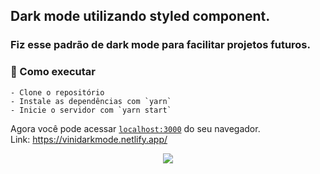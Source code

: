## Dark mode utilizando styled component.
### **Fiz esse padrão de dark mode para facilitar projetos futuros.**

### 🚀 Como executar
```
- Clone o repositório
- Instale as dependências com `yarn`
- Inicie o servidor com `yarn start`
```
  
Agora você pode acessar [`localhost:3000`](http://localhost:3000) do seu navegador. <br>
Link: https://vinidarkmode.netlify.app/

<p align="center">
<img src="https://i.imgur.com/c8bdZvh.gif">
